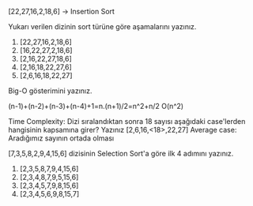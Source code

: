 [22,27,16,2,18,6] -> Insertion Sort

Yukarı verilen dizinin sort türüne göre aşamalarını yazınız.

1. [22,27,16,2,18,6]
2. [16,22,27,2,18,6]
3. [2,16,22,27,18,6]
4. [2,16,18,22,27,6]
5. [2,6,16,18,22,27]

Big-O gösterimini yazınız.

(n-1)+(n-2)+(n-3)+(n-4)+1=n.(n+1)/2=n^2+n/2 O(n^2)

Time Complexity: Dizi sıralandıktan sonra 18 sayısı aşağıdaki case'lerden hangisinin kapsamına girer? Yazınız
[2,6,16,<18>,22,27]
Average case: Aradığımız sayının ortada olması

[7,3,5,8,2,9,4,15,6] dizisinin Selection Sort'a göre ilk 4 adımını yazınız.

1. [2,3,5,8,7,9,4,15,6]
2. [2,3,4,8,7,9,5,15,6]
3. [2,3,4,5,7,9,8,15,6]
4. [2,3,4,5,6,9,8,15,7]